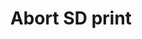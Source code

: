 ---
tag: m0524
codes:
- M524
title: Abort SD print
long: 'Abort an SD print in progress and turn off all heaters.

'
notes:
- Requires [`SDSUPPORT`](/docs/configuration/configuration.html#sd-card)
parameters: 
example: 
examples:
- pre: Abort an SD print
  code: M524
---